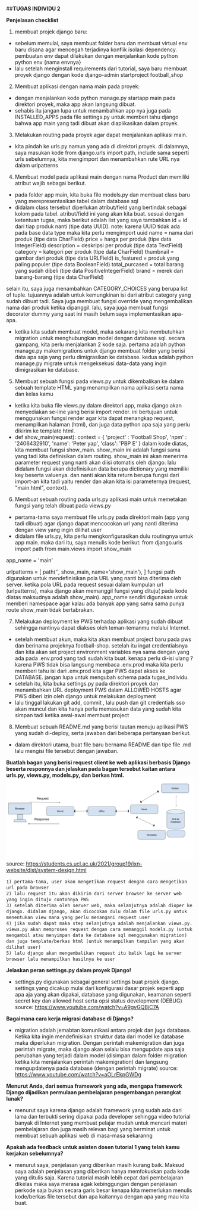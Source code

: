 ##**TUGAS INDIVIDU 2**

**Penjelasan checklist**
1) membuat projek django baru:
- sebelum memulai, saya membuat folder baru dan membuat virtual env baru disana agar mencegah terjadinya konflik isolasi dependency. pembuatan env dapat dilakukan dengan menjalankan kode python python env {nama envnya}
- lalu setelah menginstall requirements dari tutorial, saya baru membuat proyek django dengan kode django-admin startproject football_shop

2) Membuat aplikasi dengan nama main pada proyek:
- dengan menjalankan kode python manage.py startapp main pada direktori proyek, maka app akan langsung dibuat.
- sehabis itu jangan lupa untuk menambahkan app nya juga pada INSTALLED_APPS pada file settings.py untuk memberi tahu django bahwa app main yang tadi dibuat akan diaplikasikan dalam proyek.

3) Melakukan routing pada proyek agar dapat menjalankan aplikasi main.
-  kita pindah ke urls.py namun yang ada di direktori proyek. di dalamnya, saya masukan kode 
from django.urls import path, include
sama seperti urls sebelumnya, kita mengimport dan menambahkan rute URL nya dalam urlpatterns
4) Membuat model pada aplikasi main dengan nama Product dan memiliki atribut wajib sebagai berikut.
- pada folder app main, kita buka file models.py dan membuat class baru yang merepresentasikan tabel dalam database sql
- didalam class tersebut diperlukan atribut/field yang bertindak sebagai kolom pada tabel. atribut/field ini yang akan kita buat. sesuai dengan ketentuan tugas, maka berikut adalah list yang saya tambahkan
id = id dari tiap produk nanti (tipe data UUID). note: karena UUID tidak ada pada base data type maka kita perlu mengimport uuid 
name = nama dari produk (tipe data CharField)
price = harga per produk (tipe data IntegerField)
description = deskripsi per produk (tipe data TextField)
category = kategori per produk (tipe data CharField)
thumbnail = gambar dari produk (tipe data URLField)
is_featured = produk yang paling populer (tipe data BooleanField)
total_purcased = total barang yang sudah dibeli (tipe data PositiveIntegerField)
brand = merek dari barang-barang (tipe data CharField)

selain itu, saya juga menambahkan CATEGORY_CHOICES yang berupa list of tuple. tujuannya adalah untuk kemungkinan isi dari atribut category yang sudah dibuat tadi. Saya juga membuat fungsi override yang mengembalikan nama dari produk ketika dipanggil. lalu, saya juga membuat fungsi decorator dummy yang saat ini masih belum saya implementasikan apa-apa.
- ketika kita sudah membuat model, maka sekarang kita membutuhkan migration untuk menghubungkan model dengan database sql. secara gampang, kita perlu menjalankan 2 kode saja. pertama adalah python manage.py makemigrations untuk django membuat folder yang berisi data apa saja yang perlu dimigrasikan ke database. kedua adalah python manage.py migrate untuk mengeksekusi data-data yang ingin dimigrasikan ke database.

5) Membuat sebuah fungsi pada views.py untuk dikembalikan ke dalam sebuah template HTML yang menampilkan nama aplikasi serta nama dan kelas kamu
- ketika kita buka file views.py dalam direktori app, maka django akan menyediakan se-line yang berisi import render. ini bertujuan untuk menggunakan fungsi render agar kita dapat menangkap request, menampilkan halaman (html), dan juga data python apa saja yang perlu dikirim ke template html.
- def show_main(request):
    context = {
        'project' : 'Football Shop',
        'npm' : '2406432910',
        'name': 'Peter yap',
        'class': 'PBP E'
    }
dalam kode diatas, kita membuat fungsi show_main. show_main ini adalah fungsi sama yang tadi kita definisikan dalam routing. show_main ini akan menerima parameter request yang nanti akan diisi otomatis oleh django. lalu didalam fungsi akan didefinisikan data berupa dictionary yang memiliki key beserta valuenya. dan nanti akan kita return berupa fungsi dari import-an kita tadi yaitu render dan akan kita isi parameternya (request, "main.html", context).

6) Membuat sebuah routing pada urls.py aplikasi main untuk memetakan fungsi yang telah dibuat pada views.py
- pertama-tama saya membuat file urls.py pada direktori main (app yang tadi dibuat) agar django dapat mencocokan url yang nanti diterima dengan view yang ingin dilihat user
- didalam file urls.py, kita perlu mengkonfigurasikan dulu routingnya untuk app main. maka dari itu, saya menulis kode berikut:
from django.urls import path
from main.views import show_main

app_name = 'main'

urlpatterns = [
    path('', show_main, name='show_main'),
]
fungsi path digunakan untuk mendefinisikan pola URL yang nanti bisa diterima oleh server. ketika pola URL pada request sesuai dalam kumpulan url (urlpatterns), maka django akan memanggil fungsi yang dituju( pada kode diatas maksudnya adalah show_main). app_name sendiri digunakan untuk memberi namespace agar kalau ada banyak app yang sama sama punya route show_main tidak bertabrakan.

7) Melakukan deployment ke PWS terhadap aplikasi yang sudah dibuat sehingga nantinya dapat diakses oleh teman-temanmu melalui Internet.
- setelah membuat akun, maka kita akan membuat project baru pada pws dan berinama projeknya football-shop. setelah itu ingat credentialsnya dan kita akan set project environment variables nya sama dengan yang ada pada .env.prod yang tadi sudah kita buat. kenapa perlu di-isi ulang ? karena PWS tidak bisa langsung membaca .env.prod maka kita perlu memberi tahu isi dari .env.prod kita agar PWS dapat akses ke DATABASE. jangan lupa untuk mengubah schema pada tugas_individu.
- setelah itu, kita buka settings.py pada direktori proyek dan menambahkan URL deployment PWS dalam ALLOWED HOSTS agar PWS diberi izin oleh django untuk melakukan deployment
- lalu tinggal lakukan git add, commit , lalu push dan git credentials sso akan muncul dan kita hanya perlu memasukan data yang sudah kita simpan tadi ketika awal-awal membuat project

8)  Membuat sebuah README.md yang berisi tautan menuju aplikasi PWS yang sudah di-deploy, serta jawaban dari beberapa pertanyaan berikut.
- dalam direktori utama, buat file baru bernama README dan tipe file .md lalu mengisi file tersebut dengan jawaban.

**Buatlah bagan yang berisi request client ke web aplikasi berbasis Django beserta responnya dan jelaskan pada bagan tersebut kaitan antara urls.py, views.py, models.py, dan berkas html.**
![bagan](image-1.png)
source: https://students.cs.ucl.ac.uk/2021/group19/ixn-website/dist/system-design.html

    1) pertama-tama, user akan mengetikan request dengan cara mengetikan url pada browser
    2) lalu request itu akan dikirim dari server browser ke server web yang ingin dituju contohnya PWS
    3) setelah diterima oleh server web, maka selanjutnya adalah dioper ke django. didalam django, akan dicocokan dulu dalam file urls.py untuk menentukan view mana yang perlu menangani request user
    4) jika sudah dapat maka step selanjutnya adalah menjalankan views.py. views.py akan memproses request dengan cara memanggil models.py (untuk mengambil atau menyimpan data ke database sql menggunakan migration) dan juga template/berkas html (untuk menampilkan tampilan yang akan dilihat user)
    5) lalu django akan mengembalikan request itu balik lagi ke server browser lalu menampilkan hasilnya ke user

**Jelaskan peran settings.py dalam proyek Django!**
- settings.py digunakan sebagai general settings buat projek django. settings yang dicakup mulai dari konfigurasi dasar projek seperti app apa aja yang akan dipakai, database yang digunakan, keamanan seperti secret key dan allowed host serta opsi status development (DEBUG)
source: https://www.youtube.com/watch?v=A9gvGQBjC7A

**Bagaimana cara kerja migrasi database di Django?**
- migration adalah jemabtan komunikasi antara projek dan juga database. Ketika kita ingin mendefinisikan struktur data dari model ke database maka diperlukan migration. Dengan perintah makemigration dan juga perintah migrate, maka django akan selalu bisa mengupdate apa saja perubahan yang terjadi dalam model (disimpan dalam folder migration ketika kita menjalankan perintah makemigration) dan langsung mengupdatenya pada database (dengan perintah migrate)
source: https://www.youtube.com/watch?v=aOLrEkpGWDg

**Menurut Anda, dari semua framework yang ada, mengapa framework Django dijadikan permulaan pembelajaran pengembangan perangkat lunak?**
- menurut saya karena django adalah framework yang sudah ada dari lama dan terbukti sering dipakai pada developer sehingga video tutorial banyak di Internet yang membuat pelajar mudah untuk mencari materi pembelajaran dan juga masih relevan bagi yang berminat untuk membuat sebuah aplikasi web di masa-masa sekaranng

**Apakah ada feedback untuk asisten dosen tutorial 1 yang telah kamu kerjakan sebelumnya?**
- menurut saya, penjelasan yang diberikan masih kurang baik. Maksud saya adalah penjelasan yang diberikan hanya memfokuskan pada kode yang ditulis saja. Karena tutorial masih lebih cepat dari pembelajaran dikelas maka saya merasa agak kebinggungan dengan penjelasan perkode saja bukan secara garis besar kenapa kita memerlukan menulis kode/berkas file tersebut dan apa kaitannya dengan apa yang mau kita buat.